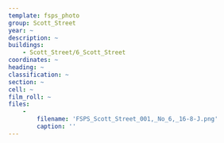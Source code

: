 ```yaml
---
template: fsps_photo
group: Scott_Street
year: ~
description: ~
buildings:
    - Scott_Street/6_Scott_Street
coordinates: ~
heading: ~
classification: ~
section: ~
cell: ~
film_roll: ~
files:
    -
        filename: 'FSPS_Scott_Street_001,_No_6,_16-8-J.png'
        caption: ''
---
```

